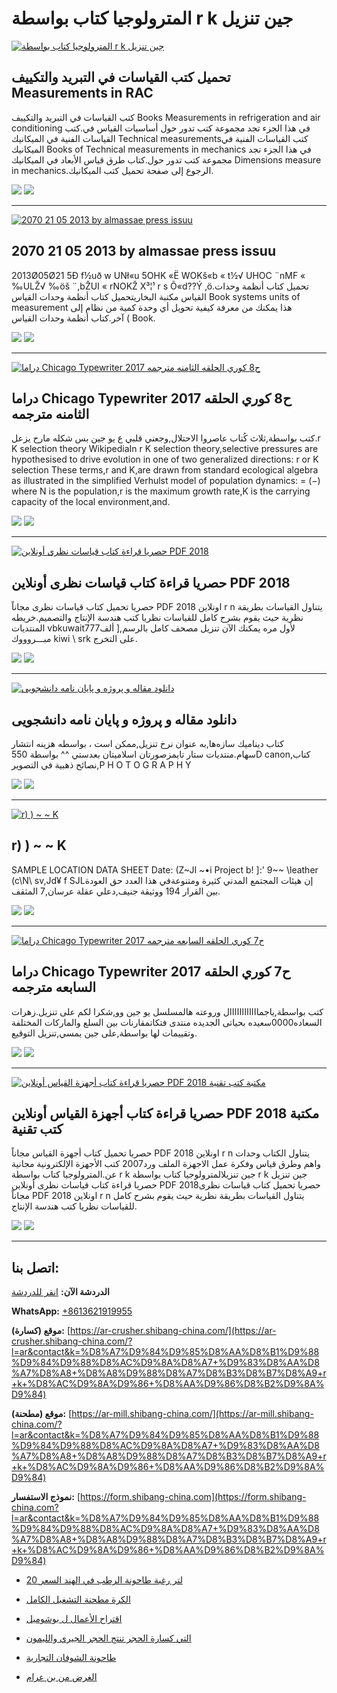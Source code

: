 # المترولوجيا كتاب بواسطة r k جين تنزيل

<a href="https://swt.shibang-china.com/?l=ar&img&k=%D8%A7%D9%84%D9%85%D8%AA%D8%B1%D9%88%D9%84%D9%88%D8%AC%D9%8A%D8%A7+%D9%83%D8%AA%D8%A7%D8%A8+%D8%A8%D9%88%D8%A7%D8%B3%D8%B7%D8%A9+r+k+%D8%AC%D9%8A%D9%86+%D8%AA%D9%86%D8%B2%D9%8A%D9%84" target="_blank">![المترولوجيا كتاب بواسطة r k جين تنزيل](http://static.shibang-china.com/all-800x300/1525.jpg)</a>

## تحميل كتب القياسات في التبريد والتكييف Measurements in RAC
كتب القياسات في التبريد والتكييف Books Measurements in refrigeration and air conditioning في هذا الجزء تجد مجموعة كتب تدور حول أساسيات القياس في.كتب القياسات الفنية في الميكانيك Technical measurementsكتب القياسات الفنية في الميكانيك Books of Technical measurements in mechanics في هذا الجزء تجد مجموعة كتب تدور حول.كتاب طرق قياس الأبعاد في الميكانيك Dimensions measure in mechanics.الرجوع إلى صفحة تحميل كتب الميكانيك.


<a href="https://whatsapp.shibangsoft.com/WhatsApp.php" target="_blank" title="WhatsApp">![](http://static.shibang-china.com/icon/whatsapp.png)</a> <a href="https://swt.shibang-china.com/?l=ar&icon&k=%D8%A7%D9%84%D9%85%D8%AA%D8%B1%D9%88%D9%84%D9%88%D8%AC%D9%8A%D8%A7+%D9%83%D8%AA%D8%A7%D8%A8+%D8%A8%D9%88%D8%A7%D8%B3%D8%B7%D8%A9+r+k+%D8%AC%D9%8A%D9%86+%D8%AA%D9%86%D8%B2%D9%8A%D9%84" target="_blank">![](http://static.shibang-china.com/icon/chat-ar.png)</a>

---

<a href="https://swt.shibang-china.com/?l=ar&img&k=%D8%A7%D9%84%D9%85%D8%AA%D8%B1%D9%88%D9%84%D9%88%D8%AC%D9%8A%D8%A7+%D9%83%D8%AA%D8%A7%D8%A8+%D8%A8%D9%88%D8%A7%D8%B3%D8%B7%D8%A9+r+k+%D8%AC%D9%8A%D9%86+%D8%AA%D9%86%D8%B2%D9%8A%D9%84" target="_blank">![2070 21 05 2013 by almassae press issuu](http://static.shibang-china.com/all-800x300/682.jpg)</a>

## 2070 21 05 2013 by almassae press issuu
2013&#216;05&#216;21 5&#208; f&#189;u&#240; w UNł«u 5OHK «&#203; WOKš«b « t&#189;√ UHOC &#168;nMF « ‰ULŽ√ ‰öš &#168;,bŽUI « rNOKŽ X³¦&#185; r s Õ«d??&#221; ‚ö.تحميل كتاب أنظمة وحدات القياس مكتبة البخاريتحميل كتاب أنظمة وحدات القياس Book systems units of measurement هذا يمكنك من معرفة كيفية تحويل أي وحدة كمية من نظام إلى آخر.كتاب أنظمة وحدات القياس ( Book.


<a href="https://whatsapp.shibangsoft.com/WhatsApp.php" target="_blank" title="WhatsApp">![](http://static.shibang-china.com/icon/whatsapp.png)</a> <a href="https://swt.shibang-china.com/?l=ar&icon&k=%D8%A7%D9%84%D9%85%D8%AA%D8%B1%D9%88%D9%84%D9%88%D8%AC%D9%8A%D8%A7+%D9%83%D8%AA%D8%A7%D8%A8+%D8%A8%D9%88%D8%A7%D8%B3%D8%B7%D8%A9+r+k+%D8%AC%D9%8A%D9%86+%D8%AA%D9%86%D8%B2%D9%8A%D9%84" target="_blank">![](http://static.shibang-china.com/icon/chat-ar.png)</a>

---

<a href="https://swt.shibang-china.com/?l=ar&img&k=%D8%A7%D9%84%D9%85%D8%AA%D8%B1%D9%88%D9%84%D9%88%D8%AC%D9%8A%D8%A7+%D9%83%D8%AA%D8%A7%D8%A8+%D8%A8%D9%88%D8%A7%D8%B3%D8%B7%D8%A9+r+k+%D8%AC%D9%8A%D9%86+%D8%AA%D9%86%D8%B2%D9%8A%D9%84" target="_blank">![دراما Chicago Typewriter 2017 ح8 كوري الحلقه الثامنه مترجمه](http://static.shibang-china.com/all-800x300/790.jpg)</a>

## دراما Chicago Typewriter 2017 ح8 كوري الحلقه الثامنه مترجمه
كتب بواسطة,ثلاث كُتاب عاصروا الاحتلال,وجعني قلبي ع يو جين بس شكله مارح يزعل.r K selection theory WikipediaIn r K selection theory,selective pressures are hypothesised to drive evolution in one of two generalized directions: r or K selection These terms,r and K,are drawn from standard ecological algebra as illustrated in the simplified Verhulst model of population dynamics: = (−) where N is the population,r is the maximum growth rate,K is the carrying capacity of the local environment,and.


<a href="https://whatsapp.shibangsoft.com/WhatsApp.php" target="_blank" title="WhatsApp">![](http://static.shibang-china.com/icon/whatsapp.png)</a> <a href="https://swt.shibang-china.com/?l=ar&icon&k=%D8%A7%D9%84%D9%85%D8%AA%D8%B1%D9%88%D9%84%D9%88%D8%AC%D9%8A%D8%A7+%D9%83%D8%AA%D8%A7%D8%A8+%D8%A8%D9%88%D8%A7%D8%B3%D8%B7%D8%A9+r+k+%D8%AC%D9%8A%D9%86+%D8%AA%D9%86%D8%B2%D9%8A%D9%84" target="_blank">![](http://static.shibang-china.com/icon/chat-ar.png)</a>

---

<a href="https://swt.shibang-china.com/?l=ar&img&k=%D8%A7%D9%84%D9%85%D8%AA%D8%B1%D9%88%D9%84%D9%88%D8%AC%D9%8A%D8%A7+%D9%83%D8%AA%D8%A7%D8%A8+%D8%A8%D9%88%D8%A7%D8%B3%D8%B7%D8%A9+r+k+%D8%AC%D9%8A%D9%86+%D8%AA%D9%86%D8%B2%D9%8A%D9%84" target="_blank">![حصريا قراءة كتاب قياسات نظرى أونلاين PDF 2018](http://static.shibang-china.com/all-800x300/921.jpg)</a>

## حصريا قراءة كتاب قياسات نظرى أونلاين PDF 2018
حصريا تحميل كتاب قياسات نظرى مجاناً PDF اونلاين 2018 r n يتناول القياسات بطريقة نظرية حيث يقوم بشرح كامل للقياسات نظريا كتب هندسة الإنتاج والتصميم.خريطه المنتديات vbkuwait777لأول مره يمكنك الآن تنزيل مصحف كامل بالرسم,[ ألف مبـــروووك kiwi \ srk على التخرج.


<a href="https://whatsapp.shibangsoft.com/WhatsApp.php" target="_blank" title="WhatsApp">![](http://static.shibang-china.com/icon/whatsapp.png)</a> <a href="https://swt.shibang-china.com/?l=ar&icon&k=%D8%A7%D9%84%D9%85%D8%AA%D8%B1%D9%88%D9%84%D9%88%D8%AC%D9%8A%D8%A7+%D9%83%D8%AA%D8%A7%D8%A8+%D8%A8%D9%88%D8%A7%D8%B3%D8%B7%D8%A9+r+k+%D8%AC%D9%8A%D9%86+%D8%AA%D9%86%D8%B2%D9%8A%D9%84" target="_blank">![](http://static.shibang-china.com/icon/chat-ar.png)</a>

---

<a href="https://swt.shibang-china.com/?l=ar&img&k=%D8%A7%D9%84%D9%85%D8%AA%D8%B1%D9%88%D9%84%D9%88%D8%AC%D9%8A%D8%A7+%D9%83%D8%AA%D8%A7%D8%A8+%D8%A8%D9%88%D8%A7%D8%B3%D8%B7%D8%A9+r+k+%D8%AC%D9%8A%D9%86+%D8%AA%D9%86%D8%B2%D9%8A%D9%84" target="_blank">![دانلود مقاله و پروژه و پایان نامه دانشجویی](http://static.shibang-china.com/all-800x300/742.jpg)</a>

## دانلود مقاله و پروژه و پایان نامه دانشجویی
كتاب ديناميك سازه‌ها,به عنوان نرخ تنزيل,ممکن است ، بواسطه هزينه انتشار سهام.منتديات ستار تايمزصورتان اسلاميتان بعدستي ^^ بواسطة 550D canon,كتاب نصائح ذهبية في التصوير,P H O T O G R A P H Y


<a href="https://whatsapp.shibangsoft.com/WhatsApp.php" target="_blank" title="WhatsApp">![](http://static.shibang-china.com/icon/whatsapp.png)</a> <a href="https://swt.shibang-china.com/?l=ar&icon&k=%D8%A7%D9%84%D9%85%D8%AA%D8%B1%D9%88%D9%84%D9%88%D8%AC%D9%8A%D8%A7+%D9%83%D8%AA%D8%A7%D8%A8+%D8%A8%D9%88%D8%A7%D8%B3%D8%B7%D8%A9+r+k+%D8%AC%D9%8A%D9%86+%D8%AA%D9%86%D8%B2%D9%8A%D9%84" target="_blank">![](http://static.shibang-china.com/icon/chat-ar.png)</a>

---

<a href="https://swt.shibang-china.com/?l=ar&img&k=%D8%A7%D9%84%D9%85%D8%AA%D8%B1%D9%88%D9%84%D9%88%D8%AC%D9%8A%D8%A7+%D9%83%D8%AA%D8%A7%D8%A8+%D8%A8%D9%88%D8%A7%D8%B3%D8%B7%D8%A9+r+k+%D8%AC%D9%8A%D9%86+%D8%AA%D9%86%D8%B2%D9%8A%D9%84" target="_blank">![r) ) ~ ~ K](http://static.shibang-china.com/all-800x300/1480.jpg)</a>

## r) ) ~ ~ K
SAMPLE LOCATION DATA SHEET Date: (Z~JI ~•i Project b! ]:' 9~~ \\leather (c\\N\ sv,Jd&#165; f SJLإن هيئات المجتمع المدني كثيرة ومتنوعةفي هذا العدد حق العودة بين القرار 194 ووثيقة جنيف,دعلي عقلة عرسان,7 المثقف.


<a href="https://whatsapp.shibangsoft.com/WhatsApp.php" target="_blank" title="WhatsApp">![](http://static.shibang-china.com/icon/whatsapp.png)</a> <a href="https://swt.shibang-china.com/?l=ar&icon&k=%D8%A7%D9%84%D9%85%D8%AA%D8%B1%D9%88%D9%84%D9%88%D8%AC%D9%8A%D8%A7+%D9%83%D8%AA%D8%A7%D8%A8+%D8%A8%D9%88%D8%A7%D8%B3%D8%B7%D8%A9+r+k+%D8%AC%D9%8A%D9%86+%D8%AA%D9%86%D8%B2%D9%8A%D9%84" target="_blank">![](http://static.shibang-china.com/icon/chat-ar.png)</a>

---

<a href="https://swt.shibang-china.com/?l=ar&img&k=%D8%A7%D9%84%D9%85%D8%AA%D8%B1%D9%88%D9%84%D9%88%D8%AC%D9%8A%D8%A7+%D9%83%D8%AA%D8%A7%D8%A8+%D8%A8%D9%88%D8%A7%D8%B3%D8%B7%D8%A9+r+k+%D8%AC%D9%8A%D9%86+%D8%AA%D9%86%D8%B2%D9%8A%D9%84" target="_blank">![دراما Chicago Typewriter 2017 ح7 كوري الحلقه السابعه مترجمه](http://static.shibang-china.com/all-800x300/425.jpg)</a>

## دراما Chicago Typewriter 2017 ح7 كوري الحلقه السابعه مترجمه
كتب بواسطة,ياجماااااااااااال وروعته هالمسلسل يو جين وو,شكرا لكم على تنزيل.زهرات السعاده0000سعيده بحياتى الجديده منتدى فتكاتمقارنات بين السلع والماركات المختلفة وتقييمات لها بواسطة,على جين يمسي,تنزيل التوقيع.


<a href="https://whatsapp.shibangsoft.com/WhatsApp.php" target="_blank" title="WhatsApp">![](http://static.shibang-china.com/icon/whatsapp.png)</a> <a href="https://swt.shibang-china.com/?l=ar&icon&k=%D8%A7%D9%84%D9%85%D8%AA%D8%B1%D9%88%D9%84%D9%88%D8%AC%D9%8A%D8%A7+%D9%83%D8%AA%D8%A7%D8%A8+%D8%A8%D9%88%D8%A7%D8%B3%D8%B7%D8%A9+r+k+%D8%AC%D9%8A%D9%86+%D8%AA%D9%86%D8%B2%D9%8A%D9%84" target="_blank">![](http://static.shibang-china.com/icon/chat-ar.png)</a>

---

<a href="https://swt.shibang-china.com/?l=ar&img&k=%D8%A7%D9%84%D9%85%D8%AA%D8%B1%D9%88%D9%84%D9%88%D8%AC%D9%8A%D8%A7+%D9%83%D8%AA%D8%A7%D8%A8+%D8%A8%D9%88%D8%A7%D8%B3%D8%B7%D8%A9+r+k+%D8%AC%D9%8A%D9%86+%D8%AA%D9%86%D8%B2%D9%8A%D9%84" target="_blank">![حصريا قراءة كتاب أجهزة القياس أونلاين PDF 2018 مكتبة كتب تقنية](http://static.shibang-china.com/all-800x300/1091.jpg)</a>

## حصريا قراءة كتاب أجهزة القياس أونلاين PDF 2018 مكتبة كتب تقنية
حصريا تحميل كتاب أجهزة القياس مجاناً PDF اونلاين 2018 r n يتناول الكتاب وحدات واهم وطرق قياس وفكرة عمل الاجهزة الملف ورد2007 كتب الأجهزة الإلكترونية مجانية عن.المترولوجيا كتاب بواسطة r k جين تنزيلالمترولوجيا كتاب بواسطة r k جين تنزيل حصريا قراءة كتاب قياسات نظرى أونلاين PDF 2018حصريا تحميل كتاب قياسات نظرى مجاناً PDF اونلاين 2018 r n يتناول القياسات بطريقة نظرية حيث يقوم بشرح كامل للقياسات نظريا كتب هندسة الإنتاج.


<a href="https://whatsapp.shibangsoft.com/WhatsApp.php" target="_blank" title="WhatsApp">![](http://static.shibang-china.com/icon/whatsapp.png)</a> <a href="https://swt.shibang-china.com/?l=ar&icon&k=%D8%A7%D9%84%D9%85%D8%AA%D8%B1%D9%88%D9%84%D9%88%D8%AC%D9%8A%D8%A7+%D9%83%D8%AA%D8%A7%D8%A8+%D8%A8%D9%88%D8%A7%D8%B3%D8%B7%D8%A9+r+k+%D8%AC%D9%8A%D9%86+%D8%AA%D9%86%D8%B2%D9%8A%D9%84" target="_blank">![](http://static.shibang-china.com/icon/chat-ar.png)</a>

---
## اتصل بنا:

**الدردشة الآن:** [انقر للدردشة](https://swt.shibang-china.com?l=ar&contact&k=%D8%A7%D9%84%D9%85%D8%AA%D8%B1%D9%88%D9%84%D9%88%D8%AC%D9%8A%D8%A7+%D9%83%D8%AA%D8%A7%D8%A8+%D8%A8%D9%88%D8%A7%D8%B3%D8%B7%D8%A9+r+k+%D8%AC%D9%8A%D9%86+%D8%AA%D9%86%D8%B2%D9%8A%D9%84)

**WhatsApp:**  [+8613621919955](https://whatsapp.shibangsoft.com/WhatsApp.php)

**موقع (كسارة):** [https://ar-crusher.shibang-china.com/](https://ar-crusher.shibang-china.com/?l=ar&contact&k=%D8%A7%D9%84%D9%85%D8%AA%D8%B1%D9%88%D9%84%D9%88%D8%AC%D9%8A%D8%A7+%D9%83%D8%AA%D8%A7%D8%A8+%D8%A8%D9%88%D8%A7%D8%B3%D8%B7%D8%A9+r+k+%D8%AC%D9%8A%D9%86+%D8%AA%D9%86%D8%B2%D9%8A%D9%84)

**موقع (مطحنة):** [https://ar-mill.shibang-china.com/](https://ar-mill.shibang-china.com/?l=ar&contact&k=%D8%A7%D9%84%D9%85%D8%AA%D8%B1%D9%88%D9%84%D9%88%D8%AC%D9%8A%D8%A7+%D9%83%D8%AA%D8%A7%D8%A8+%D8%A8%D9%88%D8%A7%D8%B3%D8%B7%D8%A9+r+k+%D8%AC%D9%8A%D9%86+%D8%AA%D9%86%D8%B2%D9%8A%D9%84)

**نموذج الاستفسار:** [https://form.shibang-china.com](https://form.shibang-china.com?l=ar&contact&k=%D8%A7%D9%84%D9%85%D8%AA%D8%B1%D9%88%D9%84%D9%88%D8%AC%D9%8A%D8%A7+%D9%83%D8%AA%D8%A7%D8%A8+%D8%A8%D9%88%D8%A7%D8%B3%D8%B7%D8%A9+r+k+%D8%AC%D9%8A%D9%86+%D8%AA%D9%86%D8%B2%D9%8A%D9%84)

* [20 لتر رغبة طاحونة الرطب في الهند السعر](../14/20%20%D9%84%D8%AA%D8%B1%20%D8%B1%D8%BA%D8%A8%D8%A9%20%D8%B7%D8%A7%D8%AD%D9%88%D9%86%D8%A9%20%D8%A7%D9%84%D8%B1%D8%B7%D8%A8%20%D9%81%D9%8A%20%D8%A7%D9%84%D9%87%D9%86%D8%AF%20%D8%A7%D9%84%D8%B3%D8%B9%D8%B1.md)

* [الكرة مطحنة التشغيل الكامل](../14/%D8%A7%D9%84%D9%83%D8%B1%D8%A9%20%D9%85%D8%B7%D8%AD%D9%86%D8%A9%20%D8%A7%D9%84%D8%AA%D8%B4%D8%BA%D9%8A%D9%84%20%D8%A7%D9%84%D9%83%D8%A7%D9%85%D9%84.md)

* [اقتراح الأعمال ل بوشوميل](../13/%D8%A7%D9%82%D8%AA%D8%B1%D8%A7%D8%AD%20%D8%A7%D9%84%D8%A3%D8%B9%D9%85%D8%A7%D9%84%20%D9%84%20%D8%A8%D9%88%D8%B4%D9%88%D9%85%D9%8A%D9%84.md)

* [التي كسارة الحجر تنتج الحجر الجيري والليمون](../15/%D8%A7%D9%84%D8%AA%D9%8A%20%D9%83%D8%B3%D8%A7%D8%B1%D8%A9%20%D8%A7%D9%84%D8%AD%D8%AC%D8%B1%20%D8%AA%D9%86%D8%AA%D8%AC%20%D8%A7%D9%84%D8%AD%D8%AC%D8%B1%20%D8%A7%D9%84%D8%AC%D9%8A%D8%B1%D9%8A%20%D9%88%D8%A7%D9%84%D9%84%D9%8A%D9%85%D9%88%D9%86.md)

* [طاحونة الشوفان التجارية](../14/%D8%B7%D8%A7%D8%AD%D9%88%D9%86%D8%A9%20%D8%A7%D9%84%D8%B4%D9%88%D9%81%D8%A7%D9%86%20%D8%A7%D9%84%D8%AA%D8%AC%D8%A7%D8%B1%D9%8A%D8%A9.md)

* [الغرض من بن عرام](../11/%D8%A7%D9%84%D8%BA%D8%B1%D8%B6%20%D9%85%D9%86%20%D8%A8%D9%86%20%D8%B9%D8%B1%D8%A7%D9%85.md)